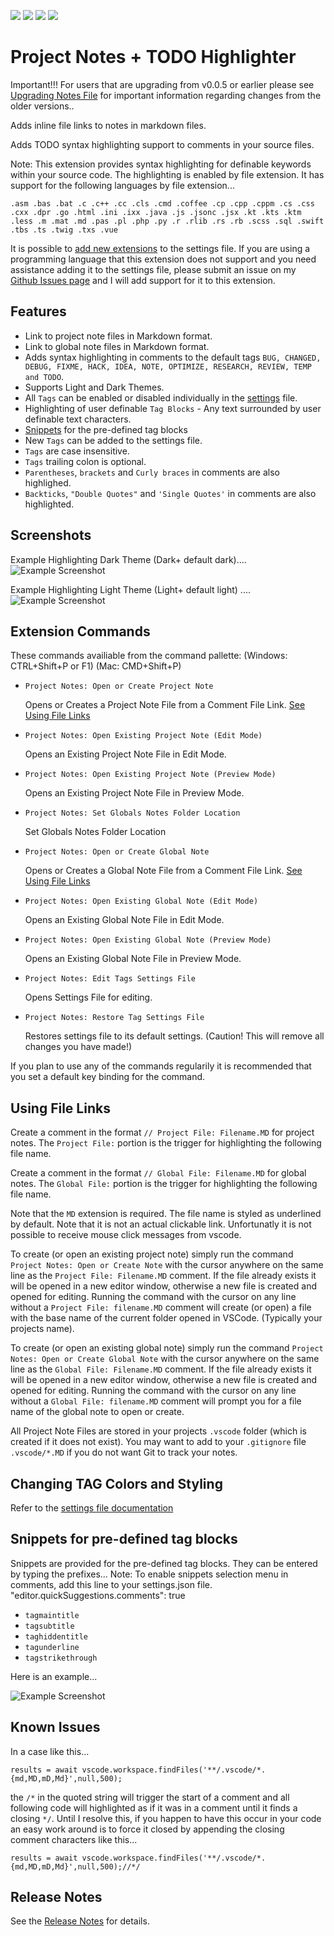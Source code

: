 ![](https://vsmarketplacebadge.apphb.com/version-short/willasm.project-notes.svg)
![](https://vsmarketplacebadge.apphb.com/installs-short/willasm.project-notes.svg)
![](https://vsmarketplacebadge.apphb.com/downloads-short/willasm.project-notes.svg)
![](https://vsmarketplacebadge.apphb.com/rating/willasm.project-notes.svg)

# Project Notes + TODO Highlighter

Important!!! For users that are upgrading from v0.0.5 or earlier please see [Upgrading Notes File](UPGRADING.md) for important information regarding changes from the older versions..

Adds inline file links to notes in markdown files.

Adds TODO syntax highlighting support to comments in your source files.

Note: This extension provides syntax highlighting for definable keywords within your source code. The highlighting is enabled by file extension. It has support for the following languages by file extension...

`.asm .bas .bat .c .c++ .cc .cls .cmd .coffee .cp .cpp .cppm .cs .css .cxx .dpr .go .html .ini .ixx .java .js .jsonc .jsx .kt .kts .ktm .less .m .mat .md .pas .pl .php .py .r .rlib .rs .rb .scss .sql .swift .tbs .ts .twig .txs .vue`

It is possible to [add new extensions](SETTINGS.md) to the settings file. If you are using a programming language that this extension does not support and you need assistance adding it to the settings file, please submit an issue on my [Github Issues page](https://github.com/willasm/project-notes/issues) and I will add support for it to this extension.

## Features
- Link to project note files in Markdown format.
- Link to global note files in Markdown format.
- Adds syntax highlighting in comments to the default tags `BUG, CHANGED, DEBUG, FIXME, HACK, IDEA, NOTE, OPTIMIZE, RESEARCH, REVIEW, TEMP and TODO`.
- Supports Light and Dark Themes.
- All `Tags` can be enabled or disabled individually in the [settings](SETTINGS.md) file.
- Highlighting of user definable `Tag Blocks` - Any text surrounded by user definable text characters.
- [Snippets](#snippets-for-pre-defined-tag-blocks) for the pre-defined tag blocks
- New `Tags` can be added to the settings file.
- `Tags` are case insensitive.
- `Tags` trailing colon is optional.
- `Parentheses`, `brackets` and `Curly braces` in comments are also highlighed.
- `Backticks`, `"Double Quotes"` and `'Single Quotes'` in comments are also highlighted.

## Screenshots
Example Highlighting Dark Theme (Dark+ default dark)....
![Example Screenshot](./images/DemoDark.png)

Example Highlighting Light Theme (Light+ default light) ....
![Example Screenshot](./images/DemoLight.png)

## Extension Commands
These commands availiable from the command pallette: (Windows: CTRL+Shift+P or F1) (Mac: CMD+Shift+P)
- `Project Notes: Open or Create Project Note`

    Opens or Creates a Project Note File from a Comment File Link. [See Using File Links](#using-file-links)
- `Project Notes: Open Existing Project Note (Edit Mode)`

    Opens an Existing Project Note File in Edit Mode.
- `Project Notes: Open Existing Project Note (Preview Mode)`

    Opens an Existing Project Note File in Preview Mode.

- `Project Notes: Set Globals Notes Folder Location`

    Set Globals Notes Folder Location
- `Project Notes: Open or Create Global Note`

    Opens or Creates a Global Note File from a Comment File Link. [See Using File Links](#using-file-links)
- `Project Notes: Open Existing Global Note (Edit Mode)`

    Opens an Existing Global Note File in Edit Mode.
- `Project Notes: Open Existing Global Note (Preview Mode)`

    Opens an Existing Global Note File in Preview Mode.

- `Project Notes: Edit Tags Settings File`

    Opens Settings File for editing.

- `Project Notes: Restore Tag Settings File`

    Restores settings file to its default settings. (Caution! This will remove all changes you have made!)

If you plan to use any of the commands regularily it is recommended that you set a default key binding for the command.


## Using File Links
Create a comment in the format `// Project File: Filename.MD` for project notes. The `Project File:` portion is the trigger for highlighting the following file name.

Create a comment in the format `// Global File: Filename.MD` for global notes. The `Global File:` portion is the trigger for highlighting the following file name.

Note that the `MD` extension is required. The file name is styled as underlined by default. Note that it is not an actual clickable link. Unfortunatly it is not possible to receive mouse click messages from vscode.

To create (or open an existing project note) simply run the command `Project Notes: Open or Create Note` with the cursor anywhere on the same line as the `Project File: Filename.MD` comment. If the file already exists it will be opened in a new editor window, otherwise a new file is created and opened for editing. Running the command with the cursor on any line without a `Project File: filename.MD` comment will create (or open) a file with the base name of the current folder opened in VSCode. (Typically your projects name).

To create (or open an existing global note) simply run the command `Project Notes: Open or Create Global Note` with the cursor anywhere on the same line as the `Global File: Filename.MD` comment. If the file already exists it will be opened in a new editor window, otherwise a new file is created and opened for editing. Running the command with the cursor on any line without a `Global File: filename.MD` comment will prompt you for a file name of the global note to open or create.

All Project Note Files are stored in your projects `.vscode` folder (which is created if it does not exist). You may want to add to your `.gitignore` file `.vscode/*.MD` if you do not want Git to track your notes.

## Changing TAG Colors and Styling

Refer to the [settings file documentation](SETTINGS.md)

## Snippets for pre-defined tag blocks
Snippets are provided for the pre-defined tag blocks. They can be entered by typing the prefixes...
Note: To enable snippets selection menu in comments, add this line to your settings.json file.
"editor.quickSuggestions.comments": true

- `tagmaintitle`
- `tagsubtitle`
- `taghiddentitle`
- `tagunderline`
- `tagstrikethrough`

Here is an example...

![Example Screenshot](./images/Snippets.gif)

## Known Issues
In a case like this...

`results = await vscode.workspace.findFiles('**/.vscode/*.{md,MD,mD,Md}',null,500);`

the `/*` in the quoted string will trigger the start of a comment and all following code will highlighted as if it was in a comment until it finds a closing `*/`. Until I resolve this, if you happen to have this occur in your code an easy work around is to force it closed by appending the closing comment characters like this...

`results = await vscode.workspace.findFiles('**/.vscode/*.{md,MD,mD,Md}',null,500);//*/`

## Release Notes
See the [Release Notes](RELEASE.md) for details.

